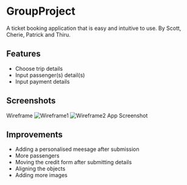# GroupProject
A ticket booking application that is easy and intuitive to use.
By Scott, Cherie, Patrick and Thiru.

## Features

- Choose trip details
- Input passenger(s) detail(s)
- Input payment details

## Screenshots

Wireframe 
![Wireframe1](https://files.slack.com/files-pri/T032KF3K1R6-F03BV28C28G/wireframeinitial.png)
![Wireframe2](https://files.slack.com/files-pri/T032KF3K1R6-F03BV28PF9N/wireframev2.png)
App Screenshot

## Improvements

- Adding a personalised meesage after submission
- More passengers
- Moving the credit form after submitting details
- Aligning the objects
- Adding more images
